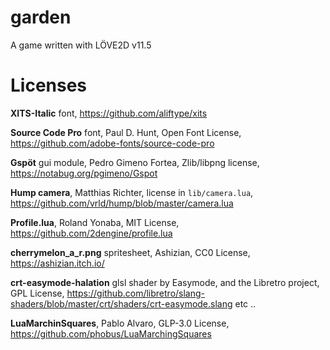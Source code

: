# garden
A game written with LÖVE2D v11.5

# Licenses
**XITS-Italic** font, https://github.com/aliftype/xits

**Source Code Pro** font, Paul D. Hunt, Open Font License, https://github.com/adobe-fonts/source-code-pro

**Gspöt** gui module, Pedro Gimeno Fortea, Zlib/libpng license, https://notabug.org/pgimeno/Gspot

**Hump camera**, Matthias Richter, license in `lib/camera.lua`, https://github.com/vrld/hump/blob/master/camera.lua

**Profile.lua**, Roland Yonaba, MIT License, https://github.com/2dengine/profile.lua

**cherrymelon_a_r.png** spritesheet, Ashizian, CC0 License, https://ashizian.itch.io/

**crt-easymode-halation** glsl shader by Easymode, and the Libretro project, GPL License, https://github.com/libretro/slang-shaders/blob/master/crt/shaders/crt-easymode.slang etc ..

**LuaMarchinSquares**, Pablo Alvaro, GLP-3.0 License, https://github.com/phobus/LuaMarchingSquares


